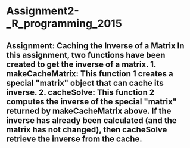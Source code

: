 # Assignment2-_R_programming_2015
## Assignment: Caching the Inverse of a Matrix   In this assignment, two functions have been created to get the inverse of a matrix.  1. makeCacheMatrix: This function 1  creates a special "matrix" object that can cache its inverse.  2.  cacheSolve: This function 2 computes the inverse of the special "matrix" returned by makeCacheMatrix above. If the inverse has already been calculated (and the matrix has not changed), then cacheSolve  retrieve the inverse from the cache.
